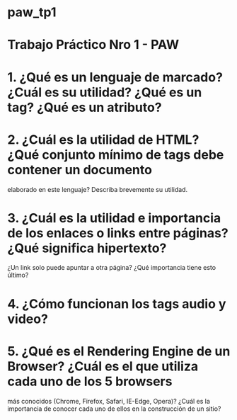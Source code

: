 # paw_tp1
# Trabajo Práctico Nro 1 - PAW

# 1. ¿Qué es un lenguaje de marcado? ¿Cuál es su utilidad? ¿Qué es un tag? ¿Qué es un atributo?

# 2. ¿Cuál es la utilidad de HTML? ¿Qué conjunto mínimo de tags debe contener un documento
elaborado en este lenguaje? Describa brevemente su utilidad.

# 3. ¿Cuál es la utilidad e importancia de los enlaces o links entre páginas? ¿Qué significa hipertexto?
¿Un link solo puede apuntar a otra página? ¿Qué importancia tiene esto último?

# 4. ¿Cómo funcionan los tags audio y video?

# 5. ¿Qué es el Rendering Engine de un Browser? ¿Cuál es el que utiliza cada uno de los 5 browsers
más conocidos (Chrome, Firefox, Safari, IE-Edge, Opera)? ¿Cuál es la importancia de conocer
cada uno de ellos en la construcción de un sitio?

